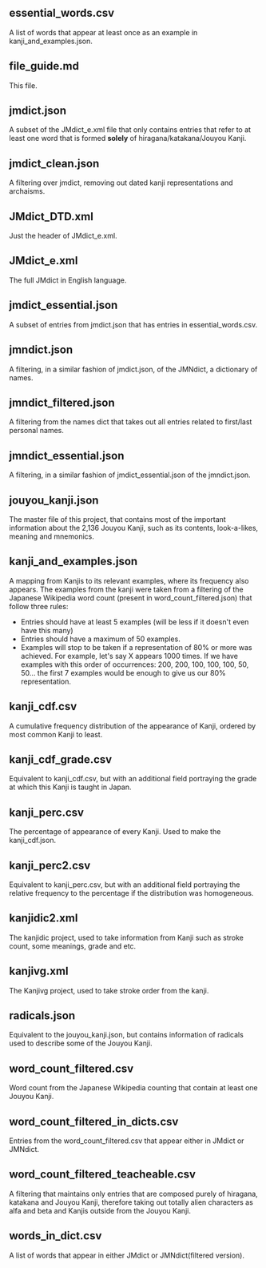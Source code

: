## essential_words.csv
A list of words that appear at least once as an example in kanji_and_examples.json.

## file_guide.md
This file.

## jmdict.json
A subset of the JMdict_e.xml file that only contains entries that refer to at least one word that is formed **solely** of hiragana/katakana/Jouyou Kanji.

## jmdict_clean.json
A filtering over jmdict, removing out dated kanji representations and archaisms.

## JMdict_DTD.xml
Just the header of JMdict_e.xml.

## JMdict_e.xml
The full JMdict in English language.

## jmdict_essential.json
A subset of entries from jmdict.json that has entries in essential_words.csv.

## jmndict.json
A filtering, in a similar fashion of jmdict.json, of the JMNdict, a dictionary of names.

## jmndict_filtered.json
A filtering from the names dict that takes out all entries related to first/last personal names.

## jmndict_essential.json
A filtering, in a similar fashion of jmdict_essential.json of the jmndict.json.

## jouyou_kanji.json
The master file of this project, that contains most of the important information about the 2,136 Jouyou Kanji, such as its contents, look-a-likes, meaning and mnemonics.

## kanji_and_examples.json
A mapping from Kanjis to its relevant examples, where its frequency also appears. The examples from the kanji were taken from a filtering of the Japanese Wikipedia word count (present in word_count_filtered.json) that follow three rules:
* Entries should have at least 5 examples (will be less if it doesn't even have this many)
* Entries should have a maximum of 50 examples.
* Examples will stop to be taken if a representation of 80% or more was achieved. For example, let's say X appears 1000 times. If we have examples with this order of occurrences: 200, 200, 100, 100, 100, 50, 50... the first 7 examples would be enough to give us our 80% representation.

## kanji_cdf.csv
A cumulative frequency distribution of the appearance of Kanji, ordered by most common Kanji to least.

## kanji_cdf_grade.csv
Equivalent to kanji_cdf.csv, but with an additional field portraying the grade at which this Kanji is taught in Japan.

## kanji_perc.csv
The percentage of appearance of every Kanji. Used to make the kanji_cdf.json.

## kanji_perc2.csv
Equivalent to kanji_perc.csv, but with an additional field portraying the relative frequency to the percentage if the distribution was homogeneous.

## kanjidic2.xml
The kanjidic project, used to take information from Kanji such as stroke count, some meanings, grade and etc.

## kanjivg.xml
The Kanjivg project, used to take stroke order from the kanji.

## radicals.json
Equivalent to the jouyou_kanji.json, but contains information of radicals used to describe some of the Jouyou Kanji.

## word_count_filtered.csv
Word count from the Japanese Wikipedia counting that contain at least one Jouyou Kanji.

## word_count_filtered_in_dicts.csv
Entries from the word_count_filtered.csv that appear either in JMdict or JMNdict.

## word_count_filtered_teacheable.csv
A filtering that maintains only entries that are composed purely of hiragana, katakana and Jouyou Kanji, therefore taking out totally alien characters as alfa and beta and Kanjis outside from the Jouyou Kanji.

## words_in_dict.csv
A list of words that appear in either JMdict or JMNdict(filtered version).
